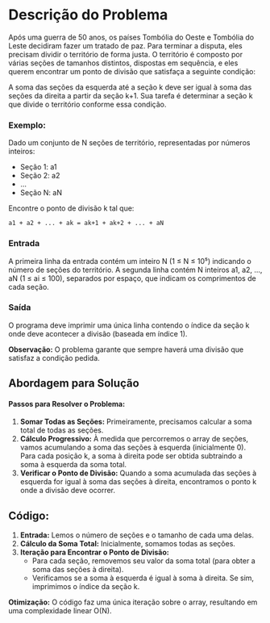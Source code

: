 # Descrição do Problema
Após uma guerra de 50 anos, os países Tombólia do Oeste e Tombólia do Leste decidiram fazer um tratado de paz. Para terminar a disputa, eles precisam dividir o território de forma justa. O território é composto por várias seções de tamanhos distintos, dispostas em sequência, e eles querem encontrar um ponto de divisão que satisfaça a seguinte condição:

A soma das seções da esquerda até a seção k deve ser igual à soma das seções da direita a partir da seção k+1.
Sua tarefa é determinar a seção k que divide o território conforme essa condição.

### Exemplo:
Dado um conjunto de N seções de território, representadas por números inteiros:

- Seção 1: a1
- Seção 2: a2
- ...
- Seção N: aN

Encontre o ponto de divisão k tal que:

```
a1 + a2 + ... + ak = ak+1 + ak+2 + ... + aN
```

### Entrada
A primeira linha da entrada contém um inteiro N (1 ≤ N ≤ 10⁵) indicando o número de seções do território.
A segunda linha contém N inteiros a1, a2, ..., aN (1 ≤ ai ≤ 100), separados por espaço, que indicam os comprimentos de cada seção.

### Saída
O programa deve imprimir uma única linha contendo o índice da seção k onde deve acontecer a divisão (baseada em índice 1).

**Observação:** O problema garante que sempre haverá uma divisão que satisfaz a condição pedida.

## Abordagem para Solução

#### Passos para Resolver o Problema:
1. **Somar Todas as Seções:** Primeiramente, precisamos calcular a soma total de todas as seções.
2. **Cálculo Progressivo:** À medida que percorremos o array de seções, vamos acumulando a soma das seções à esquerda (inicialmente 0). Para cada posição k, a soma à direita pode ser obtida subtraindo a soma à esquerda da soma total.
3. **Verificar o Ponto de Divisão:** Quando a soma acumulada das seções à esquerda for igual à soma das seções à direita, encontramos o ponto k onde a divisão deve ocorrer.

## Código:
1. **Entrada:** Lemos o número de seções e o tamanho de cada uma delas.
2. **Cálculo da Soma Total:** Inicialmente, somamos todas as seções.
3. **Iteração para Encontrar o Ponto de Divisão:**
    - Para cada seção, removemos seu valor da soma total (para obter a soma das seções à direita).
    - Verificamos se a soma à esquerda é igual à soma à direita. Se sim, imprimimos o índice da seção k.

**Otimização:** O código faz uma única iteração sobre o array, resultando em uma complexidade linear O(N).